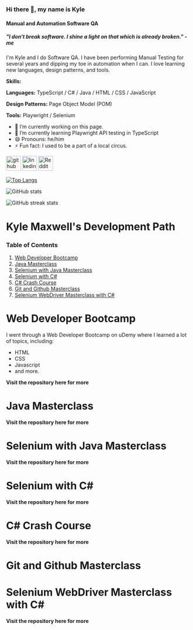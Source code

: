 ### Hi there 👋, my name is Kyle
#### Manual and Automation Software QA
##### "I don't break software. I shine a light on that which is already broken." - me
I'm Kyle and I do Software QA. I have been performing Manual Testing for several years and dipping my toe in automation when I can. I love learning new languages, design patterns, and tools.

**Skills:**

**Languages:** TypeScript / C# / Java / HTML / CSS / JavaScript

**Design Patterns:** Page Object Model (POM) 

**Tools:** Playwright / Selenium 

- 🔭 I’m currently working on this page. 
- 🌱 I’m currently learning Playwright API testing in TypeScript 
- 😄 Pronouns: he/him 
- ⚡ Fun fact: I used to be a part of a local circus. 


[<img src='https://cdn.jsdelivr.net/npm/simple-icons@3.0.1/icons/github.svg' alt='github' height='40'>](https://github.com/IAmSweeps)  [<img src='https://cdn.jsdelivr.net/npm/simple-icons@3.0.1/icons/linkedin.svg' alt='linkedin' height='40'>](https://www.linkedin.com/in/kyle-maxwell-5a737477/)  [<img src='https://cdn.jsdelivr.net/npm/simple-icons@3.0.1/icons/reddit.svg' alt='Reddit' height='40'>](https://www.reddit.com/user/i_am_sweeps)  

[![Top Langs](https://github-readme-stats.vercel.app/api/top-langs/?username=IAmSweeps)](https://github.com/anuraghazra/github-readme-stats)

![GitHub stats](https://github-readme-stats.vercel.app/api?username=IAmSweeps&show_icons=true)  

![GitHub streak stats](https://streak-stats.demolab.com/?user=IAmSweeps)  

 
# Kyle Maxwell's Development Path

### Table of Contents

1. [Web Developer Bootcamp](https://github.com/IAmSweeps/KyleMaxwell/new/master#web-developer-bootcamp)
1. [Java Masterclass](https://github.com/IAmSweeps/KyleMaxwell/new/master#java-masterclass)
1. [Selenium with Java Masterclass](https://github.com/IAmSweeps/KyleMaxwell/new/master#selenium-with-java-masterclass)
1. [Selenium with C#](https://github.com/IAmSweeps/KyleMaxwell/new/master#selenium-with-csharp)
1. [C# Crash Course](https://github.com/IAmSweeps/KyleMaxwell/new/master#c-crash-course)
1. [Git and Github Masterclass](https://github.com/IAmSweeps/KyleMaxwell/new/master#git-and-github-masterclass)
1. [Selenium WebDriver Masterclass with C#](https://github.com/IAmSweeps/KyleMaxwell/new/master#selenium-webdriver-masterclass-with-csharp)

# Web Developer Bootcamp

I went through a Web Developer Bootcamp on uDemy where I learned a lot of topics, including:
- HTML
- CSS
- Javascript
- and more.

**Visit the repository here for more**

# Java Masterclass

**Visit the repository here for more**

# Selenium with Java Masterclass

**Visit the repository here for more**

# Selenium with C#

**Visit the repository here for more**

# C# Crash Course

**Visit the repository here for more**

# Git and Github Masterclass

# Selenium WebDriver Masterclass with C#

**Visit the repository here for more**
